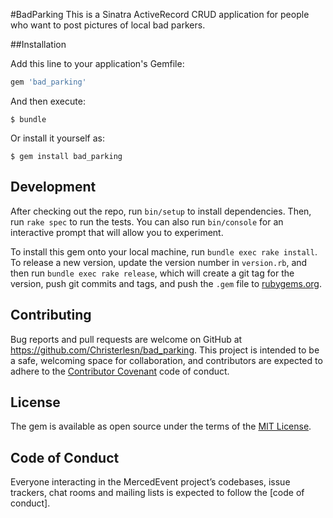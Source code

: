 #BadParking
This is a Sinatra ActiveRecord CRUD application for people who want to post pictures of local bad parkers.

##Installation

Add this line to your application's Gemfile:
```ruby
gem 'bad_parking'
```

And then execute:

    $ bundle

Or install it yourself as:

    $ gem install bad_parking

## Development

After checking out the repo, run `bin/setup` to install dependencies. Then, run `rake spec` to run the tests. You can also run `bin/console` for an interactive prompt that will allow you to experiment.

To install this gem onto your local machine, run `bundle exec rake install`. To release a new version, update the version number in `version.rb`, and then run `bundle exec rake release`, which will create a git tag for the version, push git commits and tags, and push the `.gem` file to [rubygems.org](https://rubygems.org).

## Contributing

Bug reports and pull requests are welcome on GitHub at https://github.com/Christerlesn/bad_parking. This project is intended to be a safe, welcoming space for collaboration, and contributors are expected to adhere to the [Contributor Covenant](http://contributor-covenant.org) code of conduct.

## License

The gem is available as open source under the terms of the [MIT License](https://opensource.org/licenses/MIT).

## Code of Conduct

Everyone interacting in the MercedEvent project’s codebases, issue trackers, chat rooms and mailing lists is expected to follow the [code of conduct].